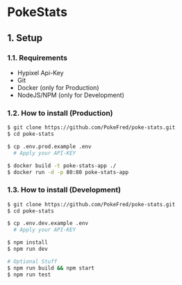 # PokeStats

## 1. Setup

### 1.1. Requirements

- Hypixel Api-Key
- Git
- Docker (only for Production)
- NodeJS/NPM (only for Development)

### 1.2. How to install (Production)

```bash
$ git clone https://github.com/PokeFred/poke-stats.git
$ cd poke-stats

$ cp .env.prod.example .env
  # Apply your API-KEY

$ docker build -t poke-stats-app ./
$ docker run -d -p 80:80 poke-stats-app
```

### 1.3. How to install (Development)

```bash
$ git clone https://github.com/PokeFred/poke-stats.git
$ cd poke-stats

$ cp .env.dev.example .env
  # Apply your API-KEY

$ npm install
$ npm run dev

# Optional Stuff
$ npm run build && npm start
$ npm run test
```
